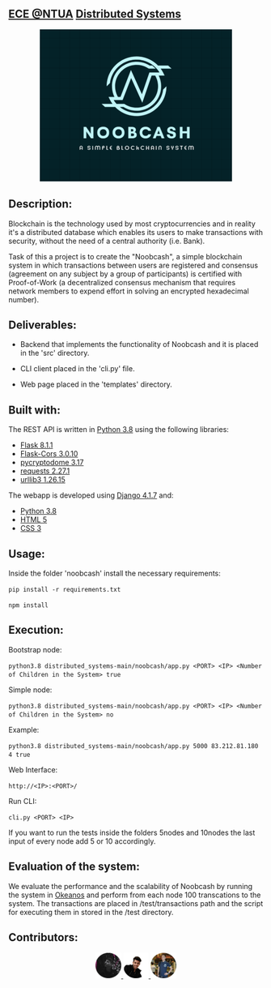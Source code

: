 ## [ECE @NTUA](https://www.ece.ntua.gr/en/undergraduate/info) [Distributed Systems](https://www.ece.ntua.gr/en/undergraduate/courses/3377)

<p align="center">
  <img src="noobcash/static/blockchain-logo.png" alt="DS's Custom Image" width="380" height="300" />
</p>

## Description: 
Blockchain is the technology used by most cryptocurrencies and in reality it's a distributed database which enables its users to make transactions with security, without the need of a central authority (i.e. Bank).

Task of this a project is to create the "Noobcash", a simple blockchain system in which transactions
between users are registered and consensus (agreement on any subject by a group of participants) is certified with Proof-of-Work (a decentralized consensus mechanism that requires network members to expend effort in solving an encrypted hexadecimal number).

## Deliverables:
* Backend that implements the functionality of Noobcash and it is placed in the 'src' directory.

* CLI client placed in the 'cli.py' file.

* Web page placed in the 'templates' directory.

## Built with:
The REST API is written in [Python 3.8](https://www.python.org/) using the following libraries:
* [Flask 8.1.1](https://flask-cors.readthedocs.io/en/latest/)
* [Flask-Cors 3.0.10](https://flask-cors.readthedocs.io/en/latest/)
* [pycryptodome 3.17](https://pycryptodome.readthedocs.io/en/latest/)
* [requests 2.27.1](https://requests.readthedocs.io/en/latest/)
* [urllib3 1.26.15](https://urllib3.readthedocs.io/en/stable/)

The webapp is developed using [Django 4.1.7](https://docs.djangoproject.com/en/4.1/) and:
* [Python 3.8](https://www.python.org/)
* [HTML 5](https://developer.mozilla.org/en-US/docs/Web/HTML)
* [CSS 3](https://developer.mozilla.org/en-US/docs/Web/CSS)

## Usage:
Inside the folder 'noobcash' install the necessary requirements:

 ``pip install -r requirements.txt``

 ``npm install``

## Execution:
Bootstrap node:

``python3.8 distributed_systems-main/noobcash/app.py <PORT> <IP> <Number of Children in the System> true``

Simple node: 

``python3.8 distributed_systems-main/noobcash/app.py <PORT> <IP> <Number of Children in the System> no``

Example: 

``python3.8 distributed_systems-main/noobcash/app.py 5000 83.212.81.180 4 true``

Web Interface: 

``http://<IP>:<PORT>/``

Run CLI: 

``cli.py <PORT> <IP>``

If you want to run the tests inside the folders 5nodes and 10nodes the last input of every node add 5 or 10 accordingly.


## Evaluation of the system:
We evaluate the performance and the scalability of Noobcash by running the system in [Okeanos](https://okeanos.grnet.gr/home/) and perform from each node 100 transcations to the system. The transactions are placed in /test/transactions path and the script for executing them in stored in the /test directory.

## Contributors:

<p align="center">
    <a href="https://github.com/MarkRamosS">
      <!--  Mark Ramos  -->
      <img src="/noobcash/static/mark.png" width="10%">
    </a>  

   <a href="https://github.com/VikentiosVitalis">
      <!--  Vikentios Vitalis -->
      <img src="/noobcash/static/vikentios.png" width="10%">
    </a>  

   <a href="https://github.com/ioannislyras98">
      <!--  Giannis Lyras -->
      <img src="/noobcash/static/giannis.png" width="10%">
    </a>  
<p>
